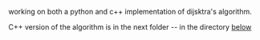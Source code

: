 working on both a python and c++ implementation of dijsktra's algorithm.

C++ version of the algorithm is in the next folder -- in the directory [below](https://github.com/DzouOnionGardener/dijkstra-s-Algorithm/blob/master/DijkstrasAlgorithm/main.cpp)
